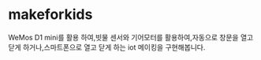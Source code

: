 # makeforkids
WeMos D1 mini를 활용 하여,빗물 센서와 기어모터를 활용하여,자동으로 창문을 열고 닫게 하거나,스마트폰으로 열고 닫게 하는 iot 메이킹을 구현해봅니다.

